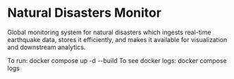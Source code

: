 # Natural Disasters Monitor

Global monitoring system for natural disasters which ingests real-time earthquake data, stores it efficiently, and makes it available for visualization and downstream analytics.

To run: docker compose up -d --build
To see docker logs: docker compose logs